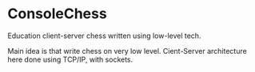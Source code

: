 # ConsoleChess
Education client-server chess written using low-level tech.

Main idea is that write chess on very low level. Cient-Server architecture here done using TCP/IP, with sockets. 
